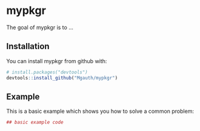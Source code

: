 
<!-- README.md is generated from README.Rmd. Please edit that file -->
mypkgr
======

The goal of mypkgr is to ...

Installation
------------

You can install mypkgr from github with:

``` r
# install.packages("devtools")
devtools::install_github("Mgauth/mypkgr")
```

Example
-------

This is a basic example which shows you how to solve a common problem:

``` r
## basic example code
```
